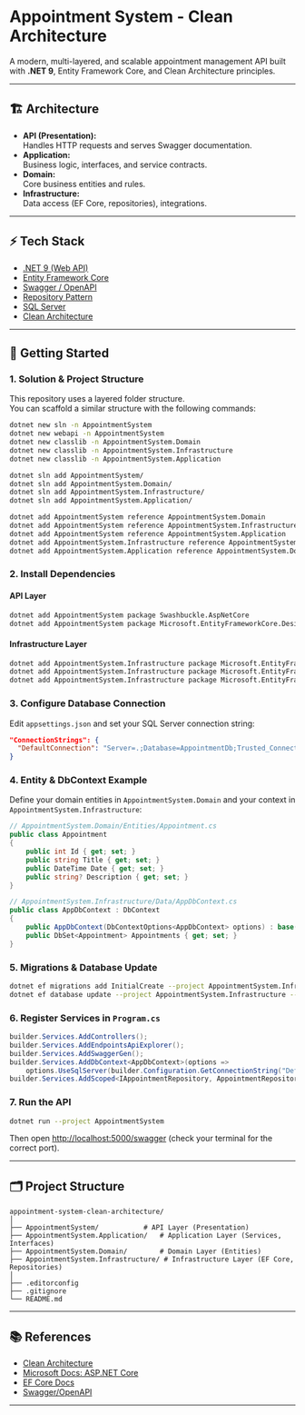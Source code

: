 # Appointment System - Clean Architecture

A modern, multi-layered, and scalable appointment management API built with **.NET 9**, Entity Framework Core, and Clean Architecture principles.

---

## 🏗️ Architecture

- **API (Presentation):**  
  Handles HTTP requests and serves Swagger documentation.
- **Application:**  
  Business logic, interfaces, and service contracts.
- **Domain:**  
  Core business entities and rules.
- **Infrastructure:**  
  Data access (EF Core, repositories), integrations.

---

## ⚡ Tech Stack

- [.NET 9 (Web API)](https://dotnet.microsoft.com/)
- [Entity Framework Core](https://learn.microsoft.com/en-us/ef/core/)
- [Swagger / OpenAPI](https://swagger.io/tools/open-source/open-api/)
- [Repository Pattern](https://martinfowler.com/eaaCatalog/repository.html)
- [SQL Server](https://www.microsoft.com/en-us/sql-server/)
- [Clean Architecture](https://blog.cleancoder.com/uncle-bob/2012/08/13/the-clean-architecture.html)

---

## 🚀 Getting Started

### 1. Solution & Project Structure

This repository uses a layered folder structure.  
You can scaffold a similar structure with the following commands:

```sh
dotnet new sln -n AppointmentSystem
dotnet new webapi -n AppointmentSystem
dotnet new classlib -n AppointmentSystem.Domain
dotnet new classlib -n AppointmentSystem.Infrastructure
dotnet new classlib -n AppointmentSystem.Application

dotnet sln add AppointmentSystem/
dotnet sln add AppointmentSystem.Domain/
dotnet sln add AppointmentSystem.Infrastructure/
dotnet sln add AppointmentSystem.Application/

dotnet add AppointmentSystem reference AppointmentSystem.Domain
dotnet add AppointmentSystem reference AppointmentSystem.Infrastructure
dotnet add AppointmentSystem reference AppointmentSystem.Application
dotnet add AppointmentSystem.Infrastructure reference AppointmentSystem.Domain
dotnet add AppointmentSystem.Application reference AppointmentSystem.Domain
```

### 2. Install Dependencies

#### API Layer

```sh
dotnet add AppointmentSystem package Swashbuckle.AspNetCore
dotnet add AppointmentSystem package Microsoft.EntityFrameworkCore.Design
```

#### Infrastructure Layer

```sh
dotnet add AppointmentSystem.Infrastructure package Microsoft.EntityFrameworkCore
dotnet add AppointmentSystem.Infrastructure package Microsoft.EntityFrameworkCore.SqlServer
dotnet add AppointmentSystem.Infrastructure package Microsoft.EntityFrameworkCore.Tools
```

### 3. Configure Database Connection

Edit `appsettings.json` and set your SQL Server connection string:

```json
"ConnectionStrings": {
  "DefaultConnection": "Server=.;Database=AppointmentDb;Trusted_Connection=True;TrustServerCertificate=True;"
}
```

### 4. Entity & DbContext Example

Define your domain entities in `AppointmentSystem.Domain` and your context in `AppointmentSystem.Infrastructure`:

```csharp
// AppointmentSystem.Domain/Entities/Appointment.cs
public class Appointment
{
    public int Id { get; set; }
    public string Title { get; set; }
    public DateTime Date { get; set; }
    public string? Description { get; set; }
}
```

```csharp
// AppointmentSystem.Infrastructure/Data/AppDbContext.cs
public class AppDbContext : DbContext
{
    public AppDbContext(DbContextOptions<AppDbContext> options) : base(options) { }
    public DbSet<Appointment> Appointments { get; set; }
}
```

### 5. Migrations & Database Update

```sh
dotnet ef migrations add InitialCreate --project AppointmentSystem.Infrastructure --startup-project AppointmentSystem
dotnet ef database update --project AppointmentSystem.Infrastructure --startup-project AppointmentSystem
```

### 6. Register Services in `Program.cs`

```csharp
builder.Services.AddControllers();
builder.Services.AddEndpointsApiExplorer();
builder.Services.AddSwaggerGen();
builder.Services.AddDbContext<AppDbContext>(options =>
    options.UseSqlServer(builder.Configuration.GetConnectionString("DefaultConnection")));
builder.Services.AddScoped<IAppointmentRepository, AppointmentRepository>();
```

### 7. Run the API

```sh
dotnet run --project AppointmentSystem
```
Then open [http://localhost:5000/swagger](http://localhost:5000/swagger) (check your terminal for the correct port).

---

## 🗂️ Project Structure

```
appointment-system-clean-architecture/
│
├── AppointmentSystem/           # API Layer (Presentation)
├── AppointmentSystem.Application/   # Application Layer (Services, Interfaces)
├── AppointmentSystem.Domain/        # Domain Layer (Entities)
├── AppointmentSystem.Infrastructure/ # Infrastructure Layer (EF Core, Repositories)
│
├── .editorconfig
├── .gitignore
└── README.md
```

---

## 📚 References

- [Clean Architecture](https://blog.cleancoder.com/uncle-bob/2012/08/13/the-clean-architecture.html)
- [Microsoft Docs: ASP.NET Core](https://learn.microsoft.com/en-us/aspnet/core/introduction-to-aspnet-core)
- [EF Core Docs](https://learn.microsoft.com/en-us/ef/core/)
- [Swagger/OpenAPI](https://swagger.io/tools/open-source/open-api/)

---
